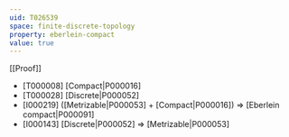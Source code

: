 ```yaml
---
uid: T026539
space: finite-discrete-topology
property: eberlein-compact
value: true
---
```

[[Proof]]

* [T000008] [Compact|P000016]
* [T000028] [Discrete|P000052]
* [I000219] ([Metrizable|P000053] + [Compact|P000016]) => [Eberlein compact|P000091]
* [I000143] [Discrete|P000052] => [Metrizable|P000053]

